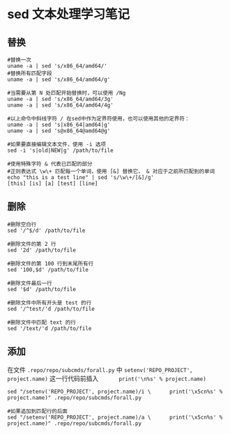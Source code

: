 # sed 文本处理学习笔记


## 替换
```
#替换一次
uname -a | sed 's/x86_64/amd64/'
#替换所有匹配字段
uname -a | sed 's/x86_64/amd64/g'

#当需要从第 N 处匹配开始替换时，可以使用 /Ng
uname -a | sed 's/x86_64/amd64/3g'
uname -a | sed 's/x86_64/amd64/4g'

#以上命令中斜线字符 / 在sed中作为定界符使用，也可以使用其他的定界符：
uname -a | sed 's|x86_64|amd64|g'
uname -a | sed 's@x86_64@amd64@g'

#如果要直接编辑文本文件，使用 -i 选项
sed -i 's|old|NEW|g' /path/to/file

#使用特殊字符 & 代表已匹配的部分
#正则表达式 \w\+ 匹配每一个单词，使用 [&] 替换它， & 对应于之前所匹配到的单词
echo "this is a test line" | sed 's/\w\+/[&]/g'
[this] [is] [a] [test] [line]
```


## 删除
```
#删除空白行
sed '/^$/d' /path/to/file

#删除文件的第 2 行
sed '2d' /path/to/file

#删除文件的第 100 行到末尾所有行
sed '100,$d' /path/to/file

#删除文件最后一行
sed '$d' /path/to/file

#删除文件中所有开头是 test 的行
sed '/^test/'d /path/to/file

#删除文件中匹配 text 的行
sed '/text/'d /path/to/file
```


## 添加
在文件 `.repo/repo/subcmds/forall.py` 中 `setenv('REPO_PROJECT', project.name)` 这一行代码前插入 `      print('\n%s' % project.name)`
```
sed "/setenv('REPO_PROJECT', project.name)/i \      print('\x5cn%s' % project.name)" .repo/repo/subcmds/forall.py

#如果追加到匹配行的后面
sed "/setenv('REPO_PROJECT', project.name)/a \      print('\x5cn%s' % project.name)" .repo/repo/subcmds/forall.py
```

